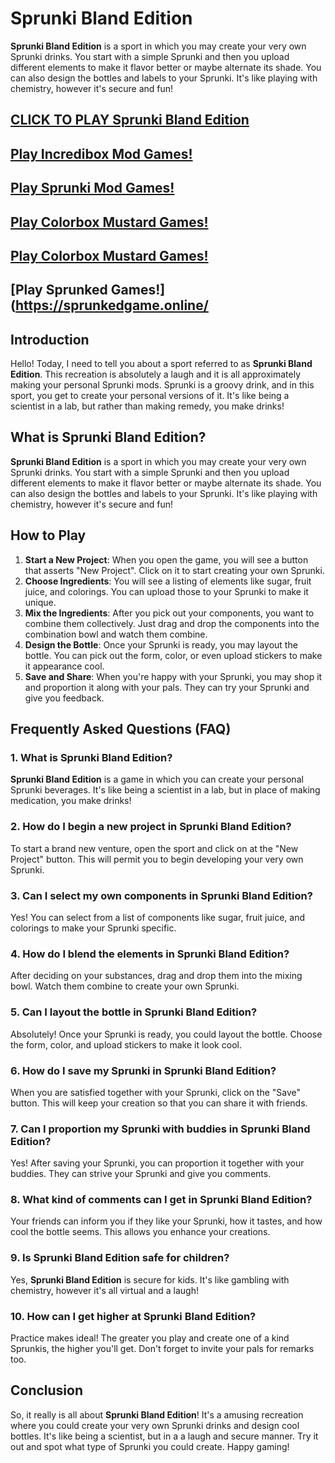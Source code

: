# Sprunki Bland Edition

**Sprunki Bland Edition** is a sport in which you may create your very own Sprunki drinks. You start with a simple Sprunki and then you upload different elements to make it flavor better or maybe alternate its shade. You can also design the bottles and labels to your Sprunki. It's like playing with chemistry, however it's secure and fun!


## [CLICK TO PLAY Sprunki Bland Edition](https://incrediboxsprunki.online/sprunki/sprunki-bland-edition)

## [Play Incredibox Mod Games!](https://incrediboxsprunki.online/category/incredibox)

## [Play Sprunki Mod Games!](https://incrediboxsprunki.online/category/sprunki)

## [Play Colorbox Mustard Games!](https://colorboxmustard.online/)

## [Play Colorbox Mustard Games!](https://colorboxmustard.online/)

## [Play Sprunked Games!](https://sprunkedgame.online/

## Introduction

Hello! Today, I need to tell you about a sport referred to as **Sprunki Bland Edition**. This recreation is absolutely a laugh and it is all approximately making your personal Sprunki mods. Sprunki is a groovy drink, and in this sport, you get to create your personal versions of it. It's like being a scientist in a lab, but rather than making remedy, you make drinks!

## What is Sprunki Bland Edition?

**Sprunki Bland Edition** is a sport in which you may create your very own Sprunki drinks. You start with a simple Sprunki and then you upload different elements to make it flavor better or maybe alternate its shade. You can also design the bottles and labels to your Sprunki. It's like playing with chemistry, however it's secure and fun!

## How to Play

1. **Start a New Project**: When you open the game, you will see a button that asserts "New Project". Click on it to start creating your own Sprunki.
2. **Choose Ingredients**: You will see a listing of elements like sugar, fruit juice, and colorings. You can upload those to your Sprunki to make it unique.
3. **Mix the Ingredients**: After you pick out your components, you want to combine them collectively. Just drag and drop the components into the combination bowl and watch them combine.
4. **Design the Bottle**: Once your Sprunki is ready, you may layout the bottle. You can pick out the form, color, or even upload stickers to make it appearance cool.
5. **Save and Share**: When you're happy with your Sprunki, you may shop it and proportion it along with your pals. They can try your Sprunki and give you feedback.

## Frequently Asked Questions (FAQ)

### 1. What is Sprunki Bland Edition?

**Sprunki Bland Edition** is a game in which you can create your personal Sprunki beverages. It's like being a scientist in a lab, but in place of making medication, you make drinks!

### 2. How do I begin a new project in Sprunki Bland Edition?

To start a brand new venture, open the sport and click on at the "New Project" button. This will permit you to begin developing your very own Sprunki.

### 3. Can I select my own components in Sprunki Bland Edition?

Yes! You can select from a list of components like sugar, fruit juice, and colorings to make your Sprunki specific.

### 4. How do I blend the elements in Sprunki Bland Edition?

After deciding on your substances, drag and drop them into the mixing bowl. Watch them combine to create your own Sprunki.

### 5. Can I layout the bottle in Sprunki Bland Edition?

Absolutely! Once your Sprunki is ready, you could layout the bottle. Choose the form, color, and upload stickers to make it look cool.

### 6. How do I save my Sprunki in Sprunki Bland Edition?

When you are satisfied together with your Sprunki, click on the "Save" button. This will keep your creation so that you can share it with friends.

### 7. Can I proportion my Sprunki with buddies in Sprunki Bland Edition?

Yes! After saving your Sprunki, you can proportion it together with your buddies. They can strive your Sprunki and give you comments.

### 8. What kind of comments can I get in Sprunki Bland Edition?

Your friends can inform you if they like your Sprunki, how it tastes, and how cool the bottle seems. This allows you enhance your creations.

### 9. Is Sprunki Bland Edition safe for children?

Yes, **Sprunki Bland Edition** is secure for kids. It's like gambling with chemistry, however it's all virtual and a laugh!

### 10. How can I get higher at Sprunki Bland Edition?

Practice makes ideal! The greater you play and create one of a kind Sprunkis, the higher you'll get. Don't forget to invite your pals for remarks too.

## Conclusion

So, it really is all about **Sprunki Bland Edition**! It's a amusing recreation where you could create your very own Sprunki drinks and design cool bottles. It's like being a scientist, but in a a laugh and secure manner. Try it out and spot what type of Sprunki you could create. Happy gaming!
